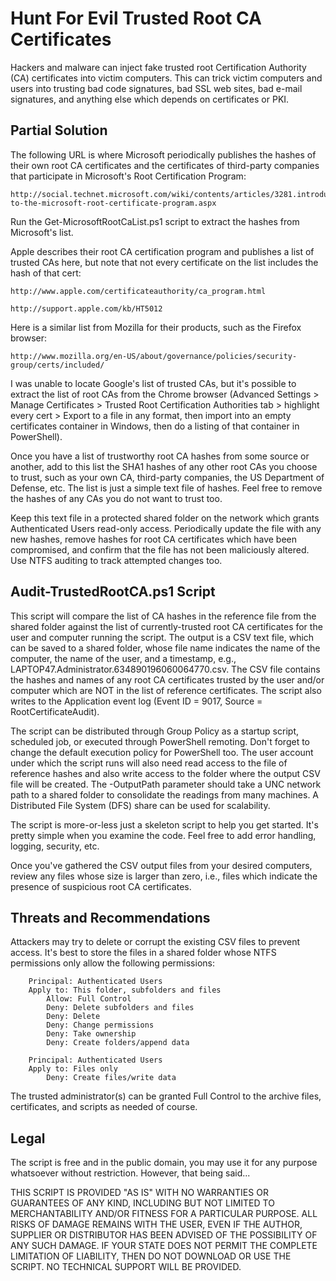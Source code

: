 # Hunt For Evil Trusted Root CA Certificates

Hackers and malware can inject fake trusted root Certification Authority (CA) certificates into victim computers.  This can trick victim computers and users into trusting bad code signatures, bad SSL web sites, bad e-mail signatures, and anything else which depends on certificates or PKI.


## Partial Solution 
The following URL is where Microsoft periodically publishes the hashes of their own root CA certificates and the certificates of third-party companies that participate in Microsoft's Root Certification Program:

    http://social.technet.microsoft.com/wiki/contents/articles/3281.introduction-to-the-microsoft-root-certificate-program.aspx

Run the Get-MicrosoftRootCaList.ps1 script to extract the hashes from Microsoft's list.

Apple describes their root CA certification program and publishes a list of trusted CAs here, but note that not every certificate on the list includes the hash of that cert:

	http://www.apple.com/certificateauthority/ca_program.html
	
	http://support.apple.com/kb/HT5012

Here is a similar list from Mozilla for their products, such as the Firefox browser:

	http://www.mozilla.org/en-US/about/governance/policies/security-group/certs/included/

I was unable to locate Google's list of trusted CAs, but it's possible to extract the list of root CAs from the Chrome browser (Advanced Settings > Manage Certificates > Trusted Root Certification Authorities tab > highlight every cert > Export to a file in any format, then import into an empty certificates container in Windows, then do a listing of that container in PowerShell).

Once you have a list of trustworthy root CA hashes from some source or another, add to this list the SHA1 hashes of any other root CAs you choose to trust, such as your own CA, third-party companies, the US Department of Defense, etc.  The list is just a simple text file of hashes.  Feel free to remove the hashes of any CAs you do not want to trust too.

Keep this text file in a protected shared folder on the network which grants Authenticated Users read-only access. Periodically update the file with any new hashes, remove hashes for root CA certificates which have been compromised, and confirm that the file has not been maliciously altered.  Use NTFS auditing to track attempted changes too.

## Audit-TrustedRootCA.ps1 Script
This script will compare the list of CA hashes in the reference file from the shared folder against the list of currently-trusted root CA certificates for the user and computer running the script.  The output is a CSV text file, which can be saved to a shared folder, whose file name indicates the name of the computer, the name of the user, and a timestamp, e.g., LAPTOP47.Administrator.634890196060064770.csv.  The CSV file contains the hashes and names of any root CA certificates trusted by the user and/or computer which are NOT in the list of reference certificates.  The script also writes to the Application event log (Event ID = 9017, Source = RootCertificateAudit).  

The script can be distributed through Group Policy as a startup script, scheduled job, or executed through PowerShell remoting.  Don't forget to change the default execution policy for PowerShell too.  The user account under which the script runs will also need read access to the file of reference hashes and also write access to the folder where the output CSV file will be created.  The -OutputPath parameter should take a UNC network path to a shared folder to consolidate the readings from many machines.  A Distributed File System (DFS) share can be used for scalability.  

The script is more-or-less just a skeleton script to help you get started.  It's pretty simple when you examine the code.  Feel free to add error handling, logging, security, etc.

Once you've gathered the CSV output files from your desired computers, review any files whose size is larger than zero, i.e., files which indicate the presence of suspicious root CA certificates.

## Threats and Recommendations
Attackers may try to delete or corrupt the existing CSV files to prevent access.  It's best to store the files in a shared folder whose NTFS permissions only allow the following permissions:

```
    Principal: Authenticated Users
    Apply to: This folder, subfolders and files
        Allow: Full Control
        Deny: Delete subfolders and files
        Deny: Delete
        Deny: Change permissions
        Deny: Take ownership
        Deny: Create folders/append data

    Principal: Authenticated Users
    Apply to: Files only
        Deny: Create files/write data
```

The trusted administrator(s) can be granted Full Control to the archive files, certificates, and scripts as needed of course. 

## Legal
The script is free and in the public domain, you may use it for any purpose whatsoever without restriction. However, that being said...

THIS SCRIPT IS PROVIDED "AS IS" WITH NO WARRANTIES OR GUARANTEES OF ANY KIND, INCLUDING BUT NOT LIMITED TO MERCHANTABILITY AND/OR FITNESS FOR A PARTICULAR PURPOSE. ALL RISKS OF DAMAGE REMAINS WITH THE USER, EVEN IF THE AUTHOR, SUPPLIER OR DISTRIBUTOR HAS BEEN ADVISED OF THE POSSIBILITY OF ANY SUCH DAMAGE. IF YOUR STATE DOES NOT PERMIT THE COMPLETE LIMITATION OF LIABILITY, THEN DO NOT DOWNLOAD OR USE THE SCRIPT. NO TECHNICAL SUPPORT WILL BE PROVIDED.




